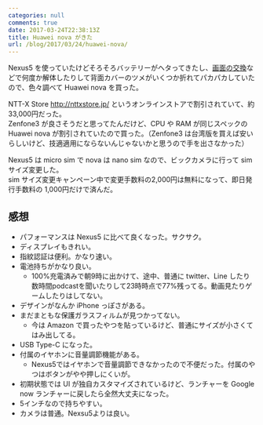 ```yaml
---
categories: null
comments: true
date: 2017-03-24T22:38:13Z
title: Huawei nova がきた
url: /blog/2017/03/24/huawei-nova/
---
```


Nexus5 を使っていたけどそろそろバッテリーがヘタってきたし、[画面の交換](http://blog.takady.net/blog/2016/05/15/nexus5-screen-replacement/)などで何度か解体したりして背面カバーのツメがいくつか折れてパカパカしていたので、色々調べて Huawei nova を買った。  

NTT-X Store http://nttxstore.jp/ というオンラインストアで割引されていて、約33,000円だった。  
Zenfone3 が良さそうだと思ってたんだけど、CPU や RAM が同じスペックの Huawei nova が割引されていたので買った。（Zenfone3 は台湾版を買えば安いらしいけど、技適適用にならないんじゃないかと思うので手を出さなかった）  

Nexus5 は micro sim で nova は nano sim なので、ビックカメラに行って sim サイズ変更した。  
sim サイズ変更キャンペーン中で変更手数料の2,000円は無料になって、即日発行手数料の 1,000円だけで済んだ。  

## 感想
- パフォーマンスは Nexus5 に比べて良くなった。サクサク。
- ディスプレイもきれい。
- 指紋認証は便利。かなり速い。
- 電池持ちがかなり良い。
  - 100%充電済みで朝9時に出かけて、途中、普通に twitter、Line したり数時間podcastを聞いたりして23時時点で77%残ってる。動画見たりゲームしたりはしてない。
- デザインがなんか iPhone っぽさがある。
- まだまともな保護ガラスフィルムが見つかってない。
  - 今は Amazon で買ったやつを貼っているけど、普通にサイズが小さくてはみ出してる。
- USB Type-C になった。
- 付属のイヤホンに音量調節機能がある。
  - Nexus5ではイヤホンで音量調節できなかったので不便だった。付属のやつはボタンがやや押しにくいが。
- 初期状態では UI が独自カスタマイズされているけど、ランチャーを Google now ランチャーに戻したら全然大丈夫になった。
- 5インチなので持ちやすい。
- カメラは普通。Nexsu5よりは良い。
